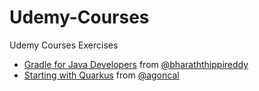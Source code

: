 # Udemy-Courses
Udemy Courses Exercises

- [Gradle for Java Developers](https://www.udemy.com/course/gradle-for-java-developers/) from [@bharaththippireddy](https://github.com/bharaththippireddy)
- [Starting with Quarkus](https://www.udemy.com/course/quarkus-starting-with-quarkus/) from [@agoncal](https://github.com/agoncal)
